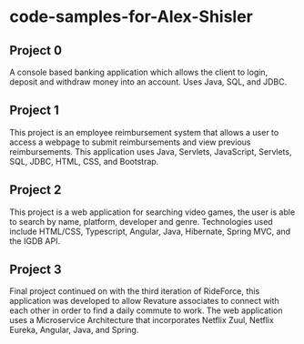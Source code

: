 # code-samples-for-Alex-Shisler

## Project 0
A console based banking application which allows the client to login, deposit and withdraw money into an account. Uses Java, SQL, and JDBC.

## Project 1
This project is an employee reimbursement system that allows a user to access a webpage to submit reimbursements and view previous reimbursements.  This application uses Java, Servlets, JavaScript, Servlets, SQL, JDBC, HTML, CSS, and Bootstrap.

## Project 2
This project is a web application for searching video games, the user is able to search by name, platform, developer and genre. 
Technologies used include HTML/CSS, Typescript, Angular, Java, Hibernate, Spring MVC, and the IGDB API.

## Project 3
Final project continued on with the third iteration of RideForce, this application was developed to allow Revature associates to connect with each other in order to find a daily commute to work. The web application uses a Microservice Architecture that incorporates Netflix Zuul, Netflix Eureka, Angular, Java, and Spring.
